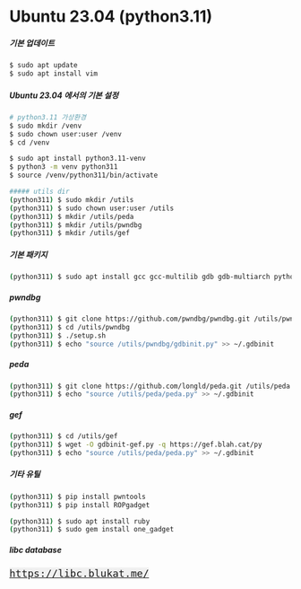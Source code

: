 # Ubuntu 23.04 (python3.11)

##### 기본 업데이트
```bash
$ sudo apt update
$ sudo apt install vim
```


##### Ubuntu 23.04 에서의 기본 설정
```bash
# python3.11 가상환경
$ sudo mkdir /venv
$ sudo chown user:user /venv
$ cd /venv

$ sudo apt install python3.11-venv
$ python3 -m venv python311
$ source /venv/python311/bin/activate

##### utils dir
(python311) $ sudo mkdir /utils
(python311) $ sudo chown user:user /utils
(python311) $ mkdir /utils/peda
(python311) $ mkdir /utils/pwndbg
(python311) $ mkdir /utils/gef
```


##### 기본 패키지
```bash
(python311) $ sudo apt install gcc gcc-multilib gdb gdb-multiarch python3 python3-pip python3-dev git libffi-dev build-essential
```


##### pwndbg
```bash
(python311) $ git clone https://github.com/pwndbg/pwndbg.git /utils/pwndbg
(python311) $ cd /utils/pwndbg
(python311) $ ./setup.sh
(python311) $ echo "source /utils/pwndbg/gdbinit.py" >> ~/.gdbinit
```


##### peda
```bash
(python311) $ git clone https://github.com/longld/peda.git /utils/peda
(python311) $ echo "source /utils/peda/peda.py" >> ~/.gdbinit
```


##### gef
```bash
(python311) $ cd /utils/gef
(python311) $ wget -O gdbinit-gef.py -q https://gef.blah.cat/py
(python311) $ echo "source /utils/peda/peda.py" >> ~/.gdbinit
```

##### 기타 유틸
```bash
(python311) $ pip install pwntools
(python311) $ pip install ROPgadget

(python311) $ sudo apt install ruby
(python311) $ sudo gem install one_gadget
```

##### libc database
<kbd style="background-color: #f0f0f0; font-size: 18px;"><a href="https://libc.blukat.me/" target="_blank">https://libc.blukat.me/</a></kbd>
